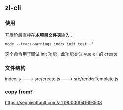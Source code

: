 ## zl-cli

### 使用

开发阶段直接在<strong>本项目文件夹</strong>输入：

<code>node --trace-warnings index init test -f</code>

这个命令用于调试 init 功能，此功能类似 vue-cli 的 create

### 文件结构

index.js ---> src/create.js ---> src/renderTemplate.js

### copy from?

https://segmentfault.com/a/1190000041693503
